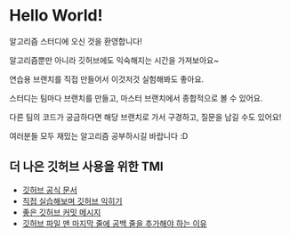 # Hello World!

알고리즘 스터디에 오신 것을 환영합니다!

알고리즘뿐만 아니라 깃허브에도 익숙해지는 시간을 가져보아요~

연습용 브랜치를 직접 만들어서 이것저것 실험해봐도 좋아요.

스터디는 팀마다 브랜치를 만들고, 마스터 브랜치에서 종합적으로 볼 수 있어요.

다른 팀의 코드가 궁금하다면 해당 브랜치로 가서 구경하고, 질문을 남길 수도 있어요!

여러분들 모두 재밌는 알고리즘 공부하시길 바랍니다 :D

## 더 나은 깃허브 사용을 위한 TMI
- [깃허브 공식 문서](https://git-scm.com/book/ko/v2)
- [직접 실습해보며 깃허브 익히기](https://learngitbranching.js.org/?locale=ko)
- [좋은 깃허브 커밋 메시지](https://blog.ull.im/engineering/2019/03/10/logs-on-git.html)
- [깃허브 파일 맨 마지막 줄에 공백 줄을 추가해야 하는 이유](https://blog.coderifleman.com/2015/04/04/text-files-end-with-a-newline/)
